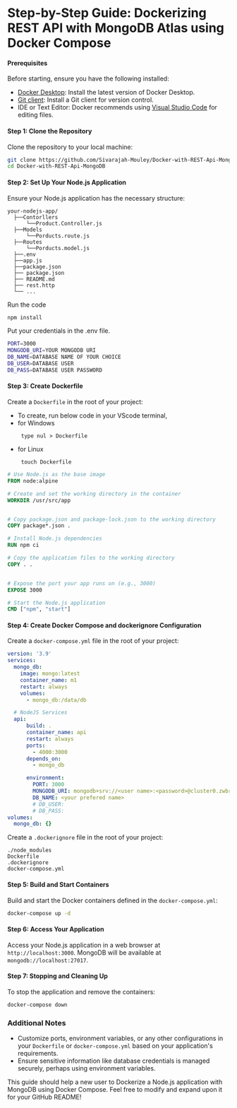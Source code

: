 # Step-by-Step Guide: Dockerizing REST API with MongoDB Atlas using Docker Compose

#### Prerequisites

Before starting, ensure you have the following installed:

- [Docker Desktop](https://docs.docker.com/get-docker/): Install the latest version of Docker Desktop.
- [Git client](https://git-scm.com/downloads): Install a Git client for version control.
- IDE or Text Editor: Docker recommends using [Visual Studio Code](https://code.visualstudio.com/) for editing files.

#### Step 1: Clone the Repository

Clone the repository to your local machine:

```bash
git clone https://github.com/Sivarajah-Mouley/Docker-with-REST-Api-MongoDB.git
cd Docker-with-REST-Api-MongoDB
```

#### Step 2: Set Up Your Node.js Application

Ensure your Node.js application has the necessary structure:

```
your-nodejs-app/
  ├──Contorllers
      └──Product.Controller.js
  ├──Models
      └──Porducts.route.js
  ├──Routes
      └──Porducts.model.js
  ├──.env
  ├──app.js         
  ├──package.json   
  ├── package.json
  ├── README.md
  ├── rest.http 
  └── ...
```
Run the code 
```bash
npm install
```
Put your credentials in the .env file.

```bash
PORT=3000
MONGODB_URI=YOUR MONGODB URI
DB_NAME=DATABASE NAME OF YOUR CHOICE
DB_USER=DATABASE USER
DB_PASS=DATABASE USER PASSWORD 
```


#### Step 3: Create Dockerfile

Create a `Dockerfile` in the root of your project:
- To create, run below code in your VScode terminal,
- for Windows
  ```
   type nul > Dockerfile
  ```
- for Linux
  ```
   touch Dockerfile
  ```

```Dockerfile
# Use Node.js as the base image
FROM node:alpine

# Create and set the working directory in the container
WORKDIR /usr/src/app


# Copy package.json and package-lock.json to the working directory
COPY package*.json .

# Install Node.js dependencies
RUN npm ci

# Copy the application files to the working directory
COPY . .


# Expose the port your app runs on (e.g., 3000)
EXPOSE 3000

# Start the Node.js application
CMD ["npm", "start"]
```

#### Step 4: Create Docker Compose and dockerignore Configuration

Create a `docker-compose.yml` file in the root of your project:

```yaml
version: '3.9'
services:
  mongo_db:
    image: mongo:latest
    container_name: m1
    restart: always
    volumes:
      - mongo_db:/data/db

  # NodeJS Services
  api: 
      build: .
      container_name: api
      restart: always
      ports:
        - 4000:3000 
      depends_on:
        - mongo_db

      environment:
        PORT: 3000
        MONGODB_URI: mongodb+srv://<user name>:<password>@cluster0.zwbrtkl.mongodb.net/<DB_NAME>?retryWrites=true&w=majority
        DB_NAME: <your prefered name>
        # DB_USER:
        # DB_PASS:
volumes:
  mongo_db: {}

```
Create a `.dockerignore` file in the root of your project:
```.dockerignore
./node_modules
Dockerfile
.dockerignore
docker-compose.yml
```


#### Step 5: Build and Start Containers

Build and start the Docker containers defined in the `docker-compose.yml`:

```bash
docker-compose up -d
```

#### Step 6: Access Your Application

Access your Node.js application in a web browser at `http://localhost:3000`. MongoDB will be available at `mongodb://localhost:27017`.

#### Step 7: Stopping and Cleaning Up

To stop the application and remove the containers:

```bash
docker-compose down
```

### Additional Notes

- Customize ports, environment variables, or any other configurations in your `Dockerfile` or `docker-compose.yml` based on your application's requirements.
- Ensure sensitive information like database credentials is managed securely, perhaps using environment variables.

This guide should help a new user to Dockerize a Node.js application with MongoDB using Docker Compose. Feel free to modify and expand upon it for your GitHub README!


